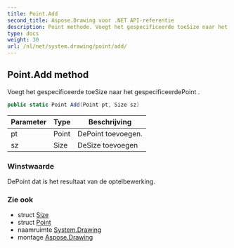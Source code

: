 ```yaml
---
title: Point.Add
second_title: Aspose.Drawing voor .NET API-referentie
description: Point methode. Voegt het gespecificeerde toeSize naar het gespecificeerdePoint .
type: docs
weight: 30
url: /nl/net/system.drawing/point/add/
---
```

## Point.Add method

Voegt het gespecificeerde toeSize naar het gespecificeerdePoint .

```csharp
public static Point Add(Point pt, Size sz)
```

| Parameter | Type | Beschrijving |
| --- | --- | --- |
| pt | Point | DePoint toevoegen. |
| sz | Size | DeSize toevoegen |

### Winstwaarde

DePoint dat is het resultaat van de optelbewerking.

### Zie ook

* struct [Size](../../size/)
* struct [Point](../)
* naamruimte [System.Drawing](../../point/)
* montage [Aspose.Drawing](../../../)



